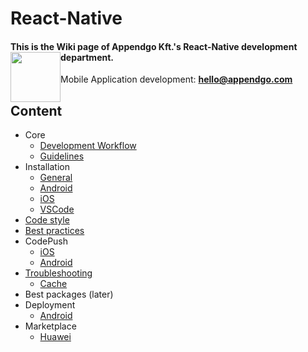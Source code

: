 # React-Native

#### This is the Wiki page of Appendgo Kft.'s React-Native development department. <img height="80" style="float:left" src="https://user-images.githubusercontent.com/645053/236628029-2b639e90-a9a2-40f1-ba2d-8d77181ae27a.png">

Mobile Application development: **hello@appendgo.com**

## Content

* Core
  * [Development Workflow](main/DEVWORKFLOW.MD)
  * [Guidelines](main/GUIDELINES.MD)
* Installation
  * [General](installation/GENERAL.MD)
  * [Android](installation/ANDROID.MD)
  * [iOS](installation/IOS.MD)
  * [VSCode](installation/VSCODE.MD)
* [Code style](main/CODE-STYLE.MD)
* [Best practices](main/BEST-PRACTICES.MD)
* CodePush
  * [iOS](codepush/IOS.MD)
  * [Android](codepush/ANDROID.MD)
* [Troubleshooting](main/TROUBLESHOOTING.MD)
  * [Cache](troubleshooting/CACHE.MD) 
* Best packages (later)
* Deployment
  * [Android](deploy/ANDROID.MD)
* Marketplace
  * [Huawei](marketplace/HUAWEI.MD)


